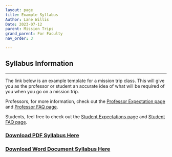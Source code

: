 ```yaml
---
layout: page
title: Example Syllabus
Author: Lane Willis
Date: 2023-07-12
parent: Mission Trips
grand_parent: For Faculty
nav_order: 3

---
```


## Syllabus Information

---

The link below is an example template for a mission trip class. This will give you as the professor or student an accurate idea of what will be required of you when you go on a mission trip.

Professors, for more information, check out the [Professor Expectation page](/missions-center/mission-trips/professor-expectations.html) and [Professor FAQ page](/missions-center/mission-trips/professor-faq.html).

Students, feel free to check out the [Student Expectations page](/missions-center/mission-trips/student-expectations.html) and [Student FAQ page](/missions-center/mission-trips/student-faq.html).

### [Download PDF Syllabus Here](/missions-center/files/Mission%20Trip%20Syllabus%20Template.pdf)

### [Download Word Document Syllabus Here](/missions-center/files/Mission%20Trip%20Syllabus%20Template.docx)